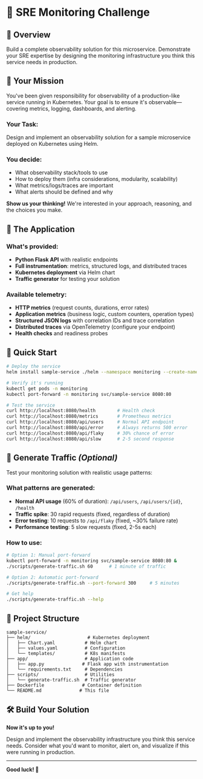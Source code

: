 # 🚀 SRE Monitoring Challenge

## 📖 Overview

Build a complete observability solution for this microservice. Demonstrate your SRE expertise by designing the monitoring infrastructure you think this service needs in production.

## 🎯 Your Mission

You've been given responsibility for observability of a production-like service running in Kubernetes. Your goal is to ensure it's observable—covering metrics, logging, dashboards, and alerting.

### Your Task:
Design and implement an observability solution for a sample microservice deployed on Kubernetes using Helm.

### You decide:
- What observability stack/tools to use
- How to deploy them (infra considerations, modularity, scalability)
- What metrics/logs/traces are important
- What alerts should be defined and why

**Show us your thinking!** We're interested in your approach, reasoning, and the choices you make.

## 📱 The Application

### What's provided:
- **Python Flask API** with realistic endpoints
- **Full instrumentation**: metrics, structured logs, and distributed traces
- **Kubernetes deployment** via Helm chart
- **Traffic generator** for testing your solution

### Available telemetry:
- **HTTP metrics** (request counts, durations, error rates)
- **Application metrics** (business logic, custom counters, operation types)
- **Structured JSON logs** with correlation IDs and trace correlation
- **Distributed traces** via OpenTelemetry (configure your endpoint)
- **Health checks** and readiness probes

## 🚀 Quick Start

```bash
# Deploy the service
helm install sample-service ./helm --namespace monitoring --create-namespace --wait

# Verify it's running
kubectl get pods -n monitoring
kubectl port-forward -n monitoring svc/sample-service 8080:80

# Test the service
curl http://localhost:8080/health        # Health check
curl http://localhost:8080/metrics       # Prometheus metrics
curl http://localhost:8080/api/users     # Normal API endpoint
curl http://localhost:8080/api/error     # Always returns 500 error
curl http://localhost:8080/api/flaky     # 30% chance of error
curl http://localhost:8080/api/slow      # 2-5 second response
```

## 🌊 Generate Traffic *(Optional)*

Test your monitoring solution with realistic usage patterns:

### What patterns are generated:
- **Normal API usage** (60% of duration): `/api/users`, `/api/users/{id}`, `/health`
- **Traffic spike**: 30 rapid requests (fixed, regardless of duration)
- **Error testing**: 10 requests to `/api/flaky` (fixed, ~30% failure rate)
- **Performance testing**: 5 slow requests (fixed, 2-5s each)

### How to use:
```bash
# Option 1: Manual port-forward
kubectl port-forward -n monitoring svc/sample-service 8080:80 &
./scripts/generate-traffic.sh 60      # 1 minute of traffic

# Option 2: Automatic port-forward 
./scripts/generate-traffic.sh --port-forward 300     # 5 minutes

# Get help
./scripts/generate-traffic.sh --help
```

## 📁 Project Structure

```
sample-service/
├── helm/                     # Kubernetes deployment
│   ├── Chart.yaml           # Helm chart
│   ├── values.yaml          # Configuration
│   └── templates/           # K8s manifests
├── app/                     # Application code
│   ├── app.py              # Flask app with instrumentation
│   └── requirements.txt     # Dependencies
├── scripts/                 # Utilities
│   └── generate-traffic.sh  # Traffic generator
├── Dockerfile              # Container definition
└── README.md              # This file
```

## 🛠️ Build Your Solution

**Now it's up to you!** 

Design and implement the observability infrastructure you think this service needs. Consider what you'd want to monitor, alert on, and visualize if this were running in production.

---

**Good luck! 🎉**
